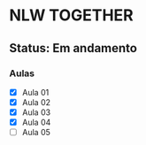 # NLW TOGETHER

## Status: Em andamento

### Aulas

- [x] Aula 01
- [x] Aula 02
- [x] Aula 03
- [x] Aula 04
- [ ] Aula 05

